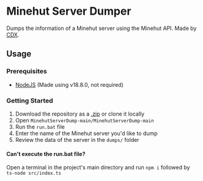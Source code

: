 # Minehut Server Dumper
Dumps the information of a Minehut server using the Minehut API. Made by [CDX](https://github.com/CDX-1).

## Usage

### Prerequisites

- [NodeJS](https://nodejs.org/en/) (Made using v18.8.0, not required)

### Getting Started

1. Download the repository as a [.zip](https://github.com/CDX-1/MinehutServerDump/archive/refs/heads/main.zip) or clone it locally
2. Open `MinehutServerDump-main/MinehutServerDump-main`
3. Run the `run.bat` file
4. Enter the name of the Minehut server you'd like to dump
5. Review the data of the server in the `dumps/` folder

#### Can't execute the run.bat file?

Open a terminal in the project's main directory and run `npm i` followed by `ts-node src/index.ts`
